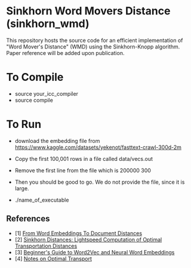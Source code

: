 # Sinkhorn Word Movers Distance (sinkhorn_wmd)

This repository hosts the source code for an efficient implementation of "Word Mover's Distance" (WMD) using the Sinkhorn-Knopp algorithm. 
Paper reference will be added upon publication.

# To Compile


* source your_icc_compiler 
* source compile

# To Run
* download the embedding file from https://www.kaggle.com/datasets/yekenot/fasttext-crawl-300d-2m

* Copy the first 100,001 rows in a file called data/vecs.out

* Remove the first line from the file which is 200000 300

* Then you should be good to go. We do not provide the file, since it is large.

* ./name_of_executable



## References

- [1] [From Word Embeddings To Document Distances](http://proceedings.mlr.press/v37/kusnerb15.pdf)
- [2] [Sinkhorn Distances: Lightspeed Computation of Optimal Transportation Distances](https://arxiv.org/pdf/1306.0895.pdf)
- [3] [Beginner's Guide to Word2Vec and Neural Word Embeddings](https://skymind.ai/wiki/word2vec)
- [4] [Notes on Optimal Transport](https://michielstock.github.io/OptimalTransport/)

